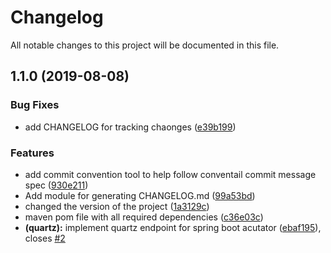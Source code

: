 # Changelog

All notable changes to this project will be documented in this file.

## 1.1.0 (2019-08-08)


### Bug Fixes

* add CHANGELOG for tracking chaonges ([e39b199](https://github.com/sathyabodh/quartz-acutator/commit/e39b199))


### Features

* add commit convention tool to help follow conventail commit message spec ([930e211](https://github.com/sathyabodh/quartz-acutator/commit/930e211))
* Add module for generating CHANGELOG.md ([99a53bd](https://github.com/sathyabodh/quartz-acutator/commit/99a53bd))
* changed the version of the project ([1a3129c](https://github.com/sathyabodh/quartz-acutator/commit/1a3129c))
* maven pom file with all required dependencies ([c36e03c](https://github.com/sathyabodh/quartz-acutator/commit/c36e03c))
* **(quartz):** implement quartz endpoint for spring boot acutator ([ebaf195](https://github.com/sathyabodh/quartz-acutator/commit/ebaf195)), closes [#2](https://github.com/sathyabodh/quartz-acutator/issues/2)
